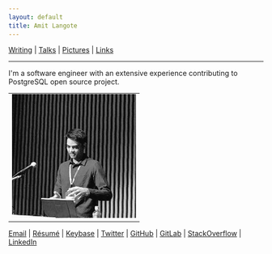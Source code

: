 ```yaml
---
layout: default
title: Amit Langote
---
```

<a href="https://amitlan.github.io/writing">Writing</a> | <a href="https://amitlan.github.io/talks">Talks</a> | <a href="https://amitlan.github.io/photolog">Pictures</a> | <a href="https://amitlan.github.io/bookmarks">Links</a>
<hr>
<table>
<tr>
<td><img src="files/me.jpg" alt="hi" class="inline"/></td>
<p>I'm a software engineer with an extensive experience contributing to PostgreSQL open source project.</p>
</tr>
</table>
<a href="mailto:amitlangote09@gmail.com">Email</a> | <a href="https://s3-ap-northeast-1.amazonaws.com/amitlan.com/files/resume.pdf">Résumé</a> | <a href="https://keybase.io/amitlan">Keybase</a> | <a href="https://twitter.com/amitlan">Twitter</a> | <a href="https://github.com/amitlan">GitHub</a> | <a href="https://gitlab.com/amitlan">GitLab</a> | <a href="https://stackoverflow.com/users/683402">StackOverflow</a> | <a href="https://linkedin.com/in/amitlan">LinkedIn</a>
